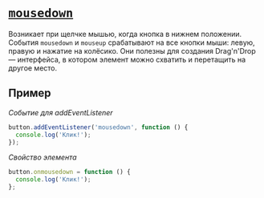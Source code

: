 # [`mousedown`](../index.md)

Возникает при щелчке мышью, когда кнопка в нижнем положении. События `mousedown` и `mouseup` срабатывают на все кнопки мыши: левую, правую и нажатие на колёсико. Они полезны для создания Drag'n'Drop — интерфейса, в котором элемент можно схватить и перетащить на другое место.

## Пример

_Событие для addEventListener_

```js
button.addEventListener('mousedown', function () {
  console.log('Клик!');
});
```

_Свойство элемента_

```js
button.onmousedown = function () {
  console.log('Клик!');
};
```
